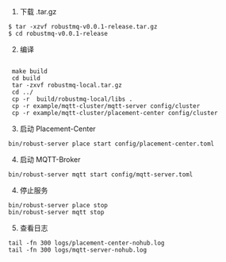 1. 下载 .tar.gz
```
$ tar -xzvf robustmq-v0.0.1-release.tar.gz
$ cd robustmq-v0.0.1-release
```
2. 编译

```shell

 make build
 cd build
 tar -zxvf robustmq-local.tar.gz
 cd ../
 cp -r  build/robustmq-local/libs .
 cp -r example/mqtt-cluster/mqtt-server config/cluster
 cp -r example/mqtt-cluster/placement-center config/cluster
```

3. 启动 Placement-Center

```shell
bin/robust-server place start config/placement-center.toml
```

4. 启动 MQTT-Broker

```shell
bin/robust-server mqtt start config/mqtt-server.toml
```

4. 停止服务

```shell
bin/robust-server place stop
bin/robust-server mqtt stop
```

5. 查看日志

```shell
tail -fn 300 logs/placement-center-nohub.log
tail -fn 300 logs/mqtt-server-nohub.log
```
